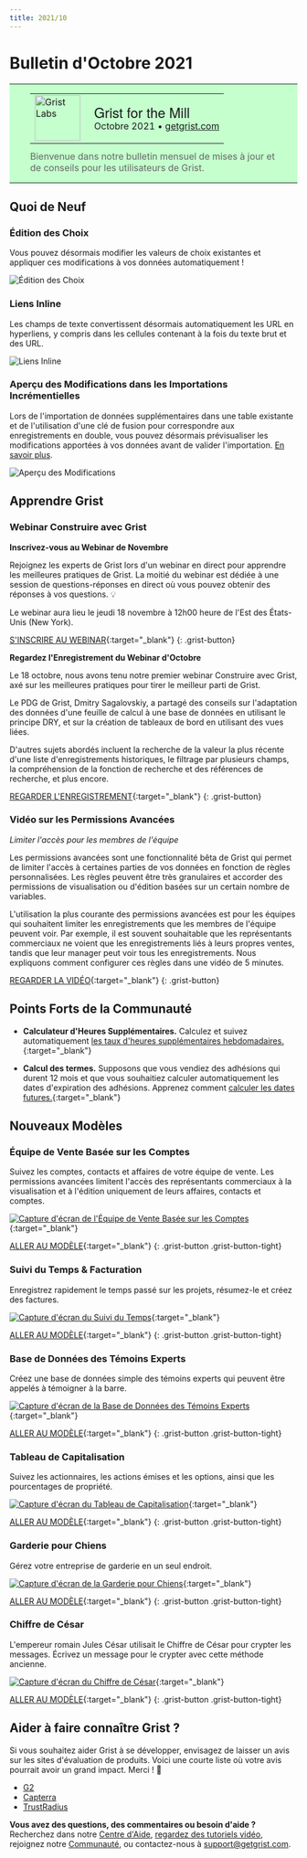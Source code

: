 ```yaml
---
title: 2021/10
---
```


# Bulletin d'Octobre 2021

<style>
  /* restaurer certains paramètres par défaut mal remplacés */
  .newsletter-header .table {
    background-color: initial;
    border: initial;
  }
  .newsletter-header .table > tbody > tr > td {
    padding: initial;
    border: initial;
    vertical-align: initial;
  }
  .newsletter-header img.header-img {
    padding: initial;
    max-width: initial;
    display: initial;
    padding: initial;
    line-height: initial;
    background-color: initial;
    border: initial;
    border-radius: initial;
    margin: initial;
  }

  /* copier les styles de la newsletter, avec un préfixe pour une spécificité suffisante */
  .newsletter-header .header {
    border: none;
    padding: 0;
    margin: 0;
  }
  .newsletter-header table > tbody > tr > td.header-image {
    width: 80px;
    padding-right: 16px;
  }
  .newsletter-header table > tbody > tr > td.header-text {
    background-color: #c4ffcd;
    padding: 16px 36px;
  }
  .newsletter-header table.header-top {
    border: none;
    padding: 0;
    margin: 0;
    width: 100%;
  }
  .header-title {
    font-family: Helvetica Neue, Helvetica, Arial, sans-serif;
    font-size: 24px;
    line-height: 28px;
  }
  .header-month {
  }
  .header-welcome {
    margin-top: 12px;
    color: #666666;
  }
</style>
<div class="newsletter-header">
<table class="header" cellpadding="0" cellspacing="0" border="0"><tr>
  <td class="header-text">
    <table class="header-top"><tr>
      <td class="header-image">
        <a href="https://www.getgrist.com">
          <img class="header-img" src="/images/newsletters/2020-10/pumpkin-logo.png" width="80" height="80" alt="Grist Labs" border="0">
        </a>
      </td>
      <td class="header-top-text">
        <div class="header-title">Grist for the Mill</div>
        <div class="header-month">Octobre 2021
          &#8226; <a href="https://www.getgrist.com/">getgrist.com</a></div>
      </td>
    </tr></table>
    <div class="header-welcome">
      Bienvenue dans notre bulletin mensuel de mises à jour et de conseils pour les utilisateurs de Grist.
    </div>
  </td>
</tr></table>
</div>

## Quoi de Neuf

### Édition des Choix

Vous pouvez désormais modifier les valeurs de choix existantes et appliquer ces modifications à vos données automatiquement !

![Édition des Choix](../images/newsletters/2021-10/editing-choices.gif)

### Liens Inline

Les champs de texte convertissent désormais automatiquement les URL en hyperliens, y compris dans les cellules contenant à la fois du texte brut et des URL.

![Liens Inline](../images/newsletters/2021-10/inline-links.png)

### Aperçu des Modifications dans les Importations Incrémentielles

Lors de l'importation de données supplémentaires dans une table existante et de l'utilisation d'une clé de fusion pour correspondre aux enregistrements en double, vous pouvez désormais prévisualiser les modifications apportées à vos données avant de valider l'importation. [En savoir plus](../imports.md#updating-existing-records).

![Aperçu des Modifications](../images/newsletters/2021-10/preview-import-changes.gif)

## Apprendre Grist

### Webinar Construire avec Grist

**Inscrivez-vous au Webinar de Novembre**

Rejoignez les experts de Grist lors d'un webinar en direct pour apprendre les meilleures pratiques de Grist. La moitié du webinar est dédiée à une session de questions-réponses en direct où vous pouvez obtenir des réponses à vos questions. 💡

Le webinar aura lieu le jeudi 18 novembre à 12h00 heure de l'Est des États-Unis (New York).

[S'INSCRIRE AU WEBINAR](https://www.getgrist.com/learn-grist-webinar/){:target="\_blank"}
{: .grist-button}

**Regardez l'Enregistrement du Webinar d'Octobre**

Le 18 octobre, nous avons tenu notre premier webinar Construire avec Grist, axé sur les meilleures pratiques pour tirer le meilleur parti de Grist.

Le PDG de Grist, Dmitry Sagalovskiy, a partagé des conseils sur l'adaptation des données d'une feuille de calcul à une base de données en utilisant le principe DRY, et sur la création de tableaux de bord en utilisant des vues liées.

D'autres sujets abordés incluent la recherche de la valeur la plus récente d'une liste d'enregistrements historiques, le filtrage par plusieurs champs, la compréhension de la fonction de recherche et des références de recherche, et plus encore.

[REGARDER L'ENREGISTREMENT](https://www.youtube.com/watch?v=PpEs2S_0bGE){:target="\_blank"}
{: .grist-button}

### Vidéo sur les Permissions Avancées

*Limiter l'accès pour les membres de l'équipe*

Les permissions avancées sont une fonctionnalité bêta de Grist qui permet de limiter l'accès à certaines parties de vos données en fonction de règles personnalisées. Les règles peuvent être très granulaires et accorder des permissions de visualisation ou d'édition basées sur un certain nombre de variables.

L'utilisation la plus courante des permissions avancées est pour les équipes qui souhaitent limiter les enregistrements que les membres de l'équipe peuvent voir. Par exemple, il est souvent souhaitable que les représentants commerciaux ne voient que les enregistrements liés à leurs propres ventes, tandis que leur manager peut voir tous les enregistrements. Nous expliquons comment configurer ces règles dans une vidéo de 5 minutes.

[REGARDER LA VIDÉO](https://youtu.be/ZL3rHdAZzfY){:target="\_blank"}
{: .grist-button}

## Points Forts de la Communauté

* **Calculateur d'Heures Supplémentaires.** Calculez et suivez automatiquement [les taux d'heures supplémentaires hebdomadaires.](https://community.getgrist.com/t/over-time-calculator/){:target="\_blank"} 

* **Calcul des termes.** Supposons que vous vendiez des adhésions qui durent 12 mois et que vous souhaitiez calculer automatiquement les dates d'expiration des adhésions. Apprenez comment [calculer les dates futures.](https://community.getgrist.com/t/what-formula-do-i-use-to-calculate-a-12-month-term-eg-enter-date-into-cell-1-and-then-cell-2-calculates-a-date-12-months-on/){:target="\_blank"}

## Nouveaux Modèles

### Équipe de Vente Basée sur les Comptes

Suivez les comptes, contacts et affaires de votre équipe de vente. Les permissions avancées limitent l'accès des représentants commerciaux à la visualisation et à l'édition uniquement de leurs affaires, contacts et comptes.

[![Capture d'écran de l'Équipe de Vente Basée sur les Comptes](../images/newsletters/2021-10/account-based-sales-team.png)](https://templates.getgrist.com/38Dz6nMtzvwC/Account-based-Sales-Team){:target="\_blank"}

[ALLER AU MODÈLE](https://templates.getgrist.com/38Dz6nMtzvwC/Account-based-Sales-Team){:target="\_blank"}
{: .grist-button .grist-button-tight}

### Suivi du Temps & Facturation

Enregistrez rapidement le temps passé sur les projets, résumez-le et créez des factures.

[![Capture d'écran du Suivi du Temps](../images/newsletters/2021-10/time-tracking.png)](https://templates.getgrist.com/bReAxyLmzmEQ/Tracking-Time-Invoicing){:target="\_blank"}

[ALLER AU MODÈLE](https://templates.getgrist.com/bReAxyLmzmEQ/Tracking-Time-Invoicing){:target="\_blank"}
{: .grist-button .grist-button-tight}

### Base de Données des Témoins Experts

Créez une base de données simple des témoins experts qui peuvent être appelés à témoigner à la barre.

[![Capture d'écran de la Base de Données des Témoins Experts](../images/newsletters/2021-10/expert-witness-database.png)](https://templates.getgrist.com/pwGTfus26ck8/Expert-Witness-Database/){:target="\_blank"}

[ALLER AU MODÈLE](https://templates.getgrist.com/pwGTfus26ck8/Expert-Witness-Database/){:target="\_blank"}
{: .grist-button .grist-button-tight}

### Tableau de Capitalisation

Suivez les actionnaires, les actions émises et les options, ainsi que les pourcentages de propriété.

[![Capture d'écran du Tableau de Capitalisation](../images/newsletters/2021-10/cap-table.png)](https://templates.getgrist.com/iXggjrCPHut9/Cap-Table){:target="\_blank"}

[ALLER AU MODÈLE](https://templates.getgrist.com/iXggjrCPHut9/Cap-Table){:target="\_blank"}
{: .grist-button .grist-button-tight}

### Garderie pour Chiens

Gérez votre entreprise de garderie en un seul endroit.

[![Capture d'écran de la Garderie pour Chiens](../images/newsletters/2021-10/doggie-daycare.png)](https://templates.getgrist.com/vAcfEKLQf3YF/Doggie-Daycare/){:target="\_blank"}

[ALLER AU MODÈLE](https://templates.getgrist.com/vAcfEKLQf3YF/Doggie-Daycare/){:target="\_blank"}
{: .grist-button .grist-button-tight}

### Chiffre de César

L'empereur romain Jules César utilisait le Chiffre de César pour crypter les messages. Écrivez un message pour le crypter avec cette méthode ancienne.

[![Capture d'écran du Chiffre de César](../images/newsletters/2021-10/ceasar-cipher.png)](https://templates.getgrist.com/n2se5cBJty1G/Caesar-Cipher-Fun/){:target="\_blank"}

[ALLER AU MODÈLE](https://templates.getgrist.com/n2se5cBJty1G/Caesar-Cipher-Fun/){:target="\_blank"}
{: .grist-button .grist-button-tight}

## Aider à faire connaître Grist ?
Si vous souhaitez aider Grist à se développer, envisagez de laisser un avis sur les sites d'évaluation de produits. Voici une courte liste où votre avis pourrait avoir un grand impact. Merci ! 🙏

* [G2](https://www.g2.com/products/grist/)
* [Capterra](https://www.capterra.com/p/232821/Grist/)
* [TrustRadius](https://www.trustradius.com/products/grist/)

**Vous avez des questions, des commentaires ou besoin d'aide ?** Recherchez dans notre [Centre d'Aide](../index.md), [regardez des tutoriels vidéo](https://www.youtube.com/channel/UCx0ioQrrC-bIrkmZ7ZULr0g/playlists), rejoignez notre [Communauté](https://community.getgrist.com), ou contactez-nous à <support@getgrist.com>.
